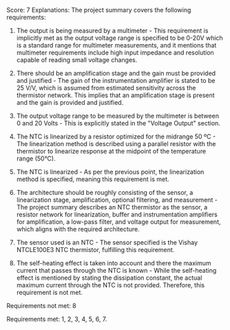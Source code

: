 Score: 7
Explanations: 
The project summary covers the following requirements:

1. The output is being measured by a multimeter - This requirement is implicitly met as the output voltage range is specified to be 0-20V which is a standard range for multimeter measurements, and it mentions that multimeter requirements include high input impedance and resolution capable of reading small voltage changes.

2. There should be an amplification stage and the gain must be provided and justified - The gain of the instrumentation amplifier is stated to be 25 V/V, which is assumed from estimated sensitivity across the thermistor network. This implies that an amplification stage is present and the gain is provided and justified.

3. The output voltage range to be measured by the multimeter is between 0 and 20 Volts - This is explicitly stated in the "Voltage Output" section.

4. The NTC is linearized by a resistor optimized for the midrange 50 ºC - The linearization method is described using a parallel resistor with the thermistor to linearize response at the midpoint of the temperature range (50°C).

5. The NTC is linearized - As per the previous point, the linearization method is specified, meaning this requirement is met.

6. The architecture should be roughly consisting of the sensor, a linearization stage, amplification, optional filtering, and measurement - The project summary describes an NTC thermistor as the sensor, a resistor network for linearization, buffer and instrumentation amplifiers for amplification, a low-pass filter, and voltage output for measurement, which aligns with the required architecture.

7. The sensor used is an NTC - The sensor specified is the Vishay NTCLE100E3 NTC thermistor, fulfilling this requirement.

8. The self-heating effect is taken into account and there the maximum current that passes through the NTC is known - While the self-heating effect is mentioned by stating the dissipation constant, the actual maximum current through the NTC is not provided. Therefore, this requirement is not met.

Requirements not met: 8

Requirements met: 1, 2, 3, 4, 5, 6, 7.